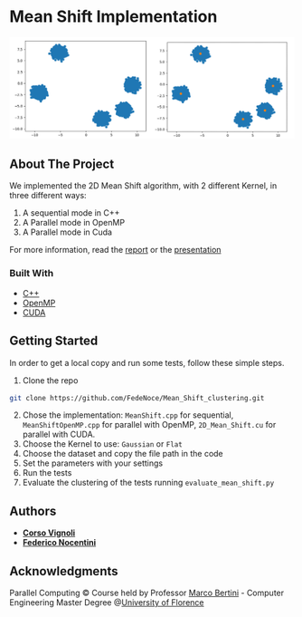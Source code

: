 # Mean Shift Implementation

![alt text](https://github.com/FedeNoce/Mean_Shift_clustering/blob/master/.idea/p.png)

## About The Project
We implemented the 2D Mean Shift algorithm, with 2 different Kernel, in three different ways:
1) A sequential mode in C++
2) A Parallel mode in OpenMP
3) A Parallel mode in Cuda

For more information, read the [report](reports/MeanShift_Report.pdf) or the [presentation](reports/MeanShift_Presentation.pdf)
### Built With

* [C++](https://isocpp.org/)
* [OpenMP](https://www.openmp.org/)
* [CUDA](https://developer.nvidia.com/cuda-zone)

## Getting Started

In order to get a local copy and run some tests, follow these simple steps.

1. Clone the repo
```sh
git clone https://github.com/FedeNoce/Mean_Shift_clustering.git
```
2. Chose the implementation:  ```MeanShift.cpp``` for sequential, ```MeanShiftOpenMP.cpp``` for parallel with OpenMP, ```2D_Mean_Shift.cu``` for parallel with CUDA.
3. Choose the Kernel to use: ```Gaussian``` or ```Flat```
4. Choose the dataset and copy the file path in the code
5. Set the parameters with your settings
6. Run the tests
7. Evaluate the clustering of the tests running ```evaluate_mean_shift.py``` 
## Authors

* [**Corso Vignoli**](https://github.com/CVignoli)
* [**Federico Nocentini**](https://github.com/FedeNoce)


## Acknowledgments
Parallel Computing © Course held by Professor [Marco Bertini](https://www.unifi.it/p-doc2-2020-0-A-2b333d2d3529-1.html) - Computer Engineering Master Degree @[University of Florence](https://www.unifi.it/changelang-eng.html)
